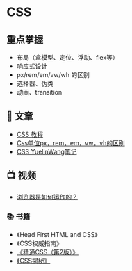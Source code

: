 # CSS
## 重点掌握
- 布局（盒模型、定位、浮动、flex等）
- 响应式设计
- px/rem/em/vw/wh 的区别
- 选择器、伪类
- 动画、transition

## 📄 文章 
- [CSS 教程](https://www.runoob.com/css/css-intro.html)
- [Css单位px，rem，em，vw，vh的区别](https://www.cnblogs.com/theblogs/p/10516098.html)
- [CSS YuelinWang笔记](https://mubu.com/doc/1U8CWlk1GDP)

## 📺 视频
- [浏览器是如何运作的？](https://www.bilibili.com/video/BV1x54y1B7RE/)

### 📚 书籍
- 《Head First HTML and CSS》
- 《CSS权威指南》
- [《精通CSS（第2版）》](https://book.douban.com/subject/4736167/)
- [《CSS揭秘》](https://book.douban.com/subject/26745943/)
